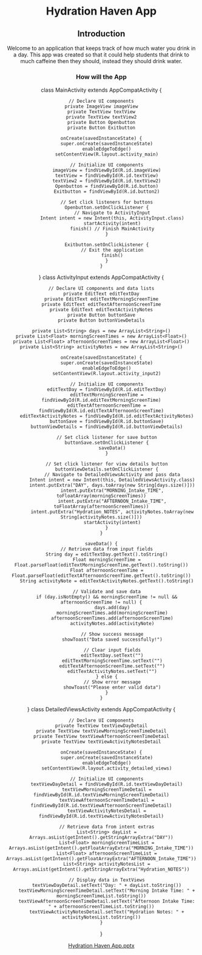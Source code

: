 <div align="center">
  <h1 align="center">Hydration Haven App</h1>
  <h2>Introduction</h2>
  <p>Welcome to an application that keeps track of how much water you drink in a day.
  This app was created so that it could help students that drink to much caffeine then they should, instead they should drink water.</p>
  <h3>How will the App </h3>
  <p>class MainActivity extends AppCompatActivity {

    // Declare UI components
    private ImageView imageView
    private TextView textView
    private TextView textView2
    private Button Openbutton
    private Button Exitbutton

    onCreate(savedInstanceState) {
        super.onCreate(savedInstanceState)
        enableEdgeToEdge()
        setContentView(R.layout.activity_main)

        // Initialize UI components
        imageView = findViewById(R.id.imageView)
        textView = findViewById(R.id.textView)
        textView2 = findViewById(R.id.textView2)
        Openbutton = findViewById(R.id.button)
        Exitbutton = findViewById(R.id.button2)

        // Set click listeners for buttons
        Openbutton.setOnClickListener {
            // Navigate to ActivityInput
            Intent intent = new Intent(this, ActivityInput.class)
            startActivity(intent)
            finish() // Finish MainActivity
        }

        Exitbutton.setOnClickListener {
            // Exit the application
            finish()
        }
    }
}
class ActivityInput extends AppCompatActivity {

    // Declare UI components and data lists
    private EditText editTextDay
    private EditText editTextMorningScreenTime
    private EditText editTextAfternoonScreenTime
    private EditText editTextActivityNotes
    private Button buttonSave
    private Button buttonViewDetails

    private List<String> days = new ArrayList<String>()
    private List<Float> morningScreenTimes = new ArrayList<Float>()
    private List<Float> afternoonScreenTimes = new ArrayList<Float>()
    private List<String> activityNotes = new ArrayList<String>()

    onCreate(savedInstanceState) {
        super.onCreate(savedInstanceState)
        enableEdgeToEdge()
        setContentView(R.layout.activity_input2)

        // Initialize UI components
        editTextDay = findViewById(R.id.editTextDay)
        editTextMorningScreenTime = findViewById(R.id.editTextMorningScreenTime)
        editTextAfternoonScreenTime = findViewById(R.id.editTextAfternoonScreenTime)
        editTextActivityNotes = findViewById(R.id.editTextActivityNotes)
        buttonSave = findViewById(R.id.buttonSave)
        buttonViewDetails = findViewById(R.id.buttonViewDetails)

        // Set click listener for save button
        buttonSave.setOnClickListener {
            saveData()
        }

        // Set click listener for view details button
        buttonViewDetails.setOnClickListener {
            // Navigate to DetailedViewsActivity and pass data
            Intent intent = new Intent(this, DetailedViewsActivity.class)
            intent.putExtra("DAY", days.toArray(new String[days.size()]))
            intent.putExtra("MORNING_Intake_TIME", toFloatArray(morningScreenTimes))
            intent.putExtra("AFTERNOON_Intake_TIME", toFloatArray(afternoonScreenTimes))
            intent.putExtra("Hydration_NOTES", activityNotes.toArray(new String[activityNotes.size()]))
            startActivity(intent)
        }
    }

    saveData() {
        // Retrieve data from input fields
        String day = editTextDay.getText().toString()
        Float morningScreenTime = Float.parseFloat(editTextMorningScreenTime.getText().toString())
        Float afternoonScreenTime = Float.parseFloat(editTextAfternoonScreenTime.getText().toString())
        String activityNote = editTextActivityNotes.getText().toString()

        // Validate and save data
        if (day.isNotEmpty() && morningScreenTime != null && afternoonScreenTime != null) {
            days.add(day)
            morningScreenTimes.add(morningScreenTime)
            afternoonScreenTimes.add(afternoonScreenTime)
            activityNotes.add(activityNote)

            // Show success message
            showToast("Data saved successfully!")

            // Clear input fields
            editTextDay.setText("")
            editTextMorningScreenTime.setText("")
            editTextAfternoonScreenTime.setText("")
            editTextActivityNotes.setText("")
        } else {
            // Show error message
            showToast("Please enter valid data")
        }
    }
}
class DetailedViewsActivity extends AppCompatActivity {

    // Declare UI components
    private TextView textViewDayDetail
    private TextView textViewMorningScreenTimeDetail
    private TextView textViewAfternoonScreenTimeDetail
    private TextView textViewActivityNotesDetail

    onCreate(savedInstanceState) {
        super.onCreate(savedInstanceState)
        enableEdgeToEdge()
        setContentView(R.layout.activity_detailed_views)

        // Initialize UI components
        textViewDayDetail = findViewById(R.id.textViewDayDetail)
        textViewMorningScreenTimeDetail = findViewById(R.id.textViewMorningScreenTimeDetail)
        textViewAfternoonScreenTimeDetail = findViewById(R.id.textViewAfternoonScreenTimeDetail)
        textViewActivityNotesDetail = findViewById(R.id.textViewActivityNotesDetail)

        // Retrieve data from intent extras
        List<String> dayList = Arrays.asList(getIntent().getStringArrayExtra("DAY"))
        List<Float> morningScreenTimeList = Arrays.asList(getIntent().getFloatArrayExtra("MORNING_Intake_TIME"))
        List<Float> afternoonScreenTimeList = Arrays.asList(getIntent().getFloatArrayExtra("AFTERNOON_Intake_TIME"))
        List<String> activityNotesList = Arrays.asList(getIntent().getStringArrayExtra("Hydration_NOTES"))

        // Display data in TextViews
        textViewDayDetail.setText("Day: " + dayList.toString())
        textViewMorningScreenTimeDetail.setText("Morning Intake Time: " + morningScreenTimeList.toString())
        textViewAfternoonScreenTimeDetail.setText("Afternoon Intake Time: " + afternoonScreenTimeList.toString())
        textViewActivityNotesDetail.setText("Hydration Notes: " + activityNotesList.toString())
    }
}


</p>
  
[Hydration Haven App.pptx](https://github.com/user-attachments/files/16330823/Hydration.Haven.App.pptx)
